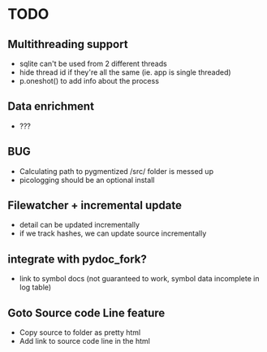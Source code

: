 # TODO

## Multithreading support
- sqlite can't be used from 2 different threads
- hide thread id if they're all the same (ie. app is single threaded)
- p.oneshot() to add info about the process

## Data enrichment
- ???

## BUG
- Calculating path to pygmentized /src/ folder is messed up
- picologging should be an optional install

## Filewatcher + incremental update
- detail can be updated incrementally
- if we track hashes, we can update source incrementally

## integrate with pydoc_fork?
- link to symbol docs (not guaranteed to work, symbol data incomplete in log table)

## Goto Source code Line feature
- Copy source to folder as pretty html
- Add link to source code line in the html